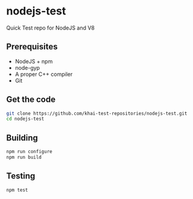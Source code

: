 
# nodejs-test
Quick Test repo for NodeJS and V8

## Prerequisites

 * NodeJS + npm
 * node-gyp
 * A proper C++ compiler
 * Git

## Get the code

```bash
git clone https://github.com/khai-test-repositories/nodejs-test.git
cd nodejs-test
```

## Building

```bash
npm run configure
npm run build
```

## Testing

```bash
npm test
```
